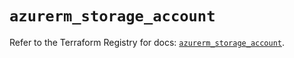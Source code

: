 # `azurerm_storage_account`

Refer to the Terraform Registry for docs: [`azurerm_storage_account`](https://registry.terraform.io/providers/hashicorp/azurerm/4.34.0/docs/resources/storage_account).
